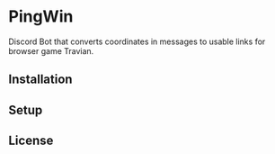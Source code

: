 # PingWin
Discord Bot that converts coordinates in messages to usable links for browser game Travian.

## Installation

## Setup

## License
